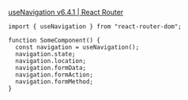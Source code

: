[useNavigation v6.4.1 | React Router](https://reactrouter.com/en/main/hooks/use-navigation)

```
import { useNavigation } from "react-router-dom";

function SomeComponent() {
  const navigation = useNavigation();
  navigation.state;
  navigation.location;
  navigation.formData;
  navigation.formAction;
  navigation.formMethod;
}
```


